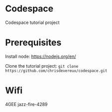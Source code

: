 # Codespace
Codespace tutorial project

# Prerequisites
Install node: https://nodejs.org/en/

Clone the tutorial project:
`git clone https://github.com/chrisdevereux/codespace.git`

# Wifi

4GEE
jazz-fire-4289
